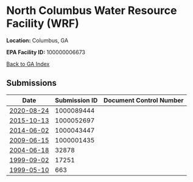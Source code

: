 # North Columbus Water Resource Facility (WRF)

**Location:** Columbus, GA

**EPA Facility ID:** 100000006673

[Back to GA Index](../../index.md)

## Submissions

| Date | Submission ID | Document Control Number |
|------|--------------|-------------------------|
| [2020-08-24](submissions/1000089444.md) | 1000089444 |  |
| [2015-10-13](submissions/1000052697.md) | 1000052697 |  |
| [2014-06-02](submissions/1000043447.md) | 1000043447 |  |
| [2009-06-15](submissions/1000001435.md) | 1000001435 |  |
| [2004-06-18](submissions/32878.md) | 32878 |  |
| [1999-09-02](submissions/17251.md) | 17251 |  |
| [1999-05-10](submissions/663.md) | 663 |  |
